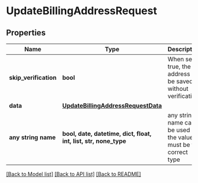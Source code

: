 # UpdateBillingAddressRequest


## Properties
Name | Type | Description | Notes
------------ | ------------- | ------------- | -------------
**skip_verification** | **bool** | When set to true, the address will be saved without verification | [optional] 
**data** | [**UpdateBillingAddressRequestData**](UpdateBillingAddressRequestData.md) |  | [optional] 
**any string name** | **bool, date, datetime, dict, float, int, list, str, none_type** | any string name can be used but the value must be the correct type | [optional]

[[Back to Model list]](../README.md#documentation-for-models) [[Back to API list]](../README.md#documentation-for-api-endpoints) [[Back to README]](../README.md)


